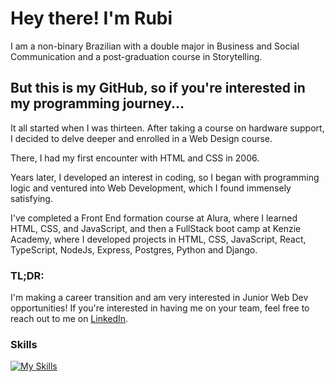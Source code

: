 # Hey there! I'm Rubi

I am a non-binary Brazilian with a double major in Business and Social Communication and a post-graduation course in Storytelling.

## But this is my GitHub, so if you're interested in my programming journey...

It all started when I was thirteen. After taking a course on hardware support, I decided to delve deeper and enrolled in a Web Design course. 

There, I had my first encounter with HTML and CSS in 2006. 

Years later, I developed an interest in coding, so I began with programming logic and ventured into Web Development, which I found immensely satisfying. 

I've completed a Front End formation course at Alura, where I learned HTML, CSS, and JavaScript, and then a FullStack boot camp at Kenzie Academy, where I developed projects in HTML, CSS, JavaScript, React, TypeScript, NodeJs, Express, Postgres, Python and Django.

### TL;DR:

I'm making a career transition and am very interested in Junior Web Dev opportunities! If you're interested in having me on your team, feel free to reach out to me on [LinkedIn](https://www.linkedin.com/in/ru-volpe/).

### Skills
[![My Skills](https://skillicons.dev/icons?i=html,css,js,typescript,react,styledcomponents,nodejs,mysql,postgres,py,django)](https://skillicons.dev)

